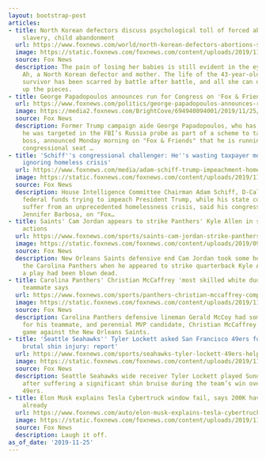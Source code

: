 ```yaml
---
layout: bootstrap-post
articles:
- title: North Korean defectors discuss psychological toll of forced abortions, sex
    slavery, child abandonment
  url: https://www.foxnews.com/world/north-korean-defectors-abortions-sex-slavery
  image: https://static.foxnews.com/foxnews.com/content/uploads/2019/11/nk1.jpg
  source: Fox News
  description: The pain of losing her babies is still evident in the eyes of Kim Jeong
    Ah, a North Korean defector and mother. The life of the 43-year-old Hermit Kingdom
    survivor has been scarred by battle after battle, and all she can do now is pick
    up the pieces.
- title: George Papadopoulos announces run for Congress on 'Fox & Friends'
  url: https://www.foxnews.com/politics/george-papadopoulos-announces-run-for-congress
  image: https://media2.foxnews.com/BrightCove/694940094001/2019/11/25/694940094001_6108658260001_6108671354001-vs.jpg
  source: Fox News
  description: Former Trump campaign aide George Papadopoulos, who has famously alleged
    he was targeted in the FBI’s Russia probe as part of a scheme to take down his
    boss, announced Monday morning on "Fox & Friends" that he is running for the California
    congressional seat …
- title: 'Schiff''s congressional challenger: He''s wasting taxpayer money on impeachment,
    ignoring homeless crisis'
  url: https://www.foxnews.com/media/adam-schiff-trump-impeachment-homelessness
  image: https://static.foxnews.com/foxnews.com/content/uploads/2019/11/barbosa-split.jpg
  source: Fox News
  description: House Intelligence Committee Chairman Adam Schiff, D-Calif., is wasting
    federal funds trying to impeach President Trump, while his state continues to
    suffer from an unprecedented homelessness crisis, said his congressional challenger
    Jennifer Barbosa, on "Fox…
- title: Saints' Cam Jordan appears to strike Panthers' Kyle Allen in stomach, explains
    actions
  url: https://www.foxnews.com/sports/saints-cam-jordan-strike-panthers-kyle-allen
  image: https://static.foxnews.com/foxnews.com/content/uploads/2019/09/NFL-Cam-Jordan.jpg
  source: Fox News
  description: New Orleans Saints defensive end Cam Jordan took some heat Sunday against
    the Carolina Panthers when he appeared to strike quarterback Kyle Allen after
    a play had been blown dead.
- title: Carolina Panthers' Christian McCaffrey 'most skilled white dude in NFL history,'
    teammate says
  url: https://www.foxnews.com/sports/panthers-christian-mccaffrey-compliment-teammate
  image: https://static.foxnews.com/foxnews.com/content/uploads/2019/11/Christian-McCaffrey.jpg
  source: Fox News
  description: Carolina Panthers defensive lineman Gerald McCoy had some compliments
    for his teammate, and perennial MVP candidate, Christian McCaffrey during their
    game against the New Orleans Saints.
- title: 'Seattle Seahawks'' Tyler Lockett asked San Francisco 49ers for help after
    brutal shin injury: report'
  url: https://www.foxnews.com/sports/seahawks-tyler-lockett-49ers-help-shin-injury-report
  image: https://static.foxnews.com/foxnews.com/content/uploads/2019/11/Tyler-Lockett.jpg
  source: Fox News
  description: Seattle Seahawks wide receiver Tyler Lockett played Sunday -- two weeks
    after suffering a significant shin bruise during the team’s win over the San Francisco
    49ers.
- title: Elon Musk explains Tesla Cybertruck window fail, says 200K have been ordered
    already
  url: https://www.foxnews.com/auto/elon-musk-explains-tesla-cybertruck-window-fail
  image: https://static.foxnews.com/foxnews.com/content/uploads/2019/11/smash.jpg
  source: Fox News
  description: Laugh it off.
as_of_date: '2019-11-25'
---
```


